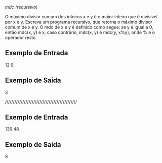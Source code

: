 *mdc (recursivo)*

O máximo divisor comum dos inteiros x e y é o maior inteiro que é divisível por x e y. Escreva um programa recursivo, que retorna o máximo divisor comum de x e y. O mdc de x e y é definido como segue: se y é igual a 0, então mdc(x, y) é x; caso contrário, mdc(x, y) é mdc(y, x%y), onde % é o operador resto.

<h2>Exemplo de Entrada</h2>

 12 9 

<h2>Exemplo de Saída</h2>

3

//////////////////////////////////////////////

<h2>Exemplo de Entrada</h2>

136 48

<h2>Exemplo de Saída</h2>

8